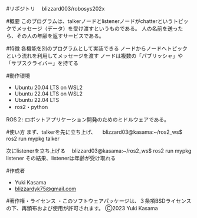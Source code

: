 #リポジトリ　
blizzard003/robosys202x

 
#概要
このプログラムは、talkerノードとlistenerノードがchatterというトピックでメッセージ（データ）を受け渡すというものである。
人の名前を送ったら、その人の年齢を返すサービスである。
 
#特徴
各機能を別のプログラムとして実装できる
ノードからノードへトピックという流れを利用してメッセージを渡す 
ノードは複数の「パブリッシャ」や「サブスクライバー」を持てる
 
#動作環境 
* Ubuntu 20.04 LTS on WSL2
* Ubuntu 22.04 LTS on WSL2
* Ubuntu 22.04 LTS
* ros2・python

ROS２: ロボットアプリケーション開発のためのミドルウェアである。

#使い方
まず、talkerを先に立ち上げ、
　blizzard03@kasama:~/ros2_ws$ ros2 run mypkg talker

次にlistenerを立ち上げる
　blizzard03@kasama:~/ros2_ws$ ros2 run mypkg listener
その結果、listenerは年齢が受け取れる
 

#作成者 
* Yuki Kasama
* blizzardyk75@gmail.com
 
#著作権・ライセンス
・このソフトウェアパッケージは、３条項BSDライセンスの下、再頒布および使用が許可されます。
Ⓒ2023 Yuki Kasama
